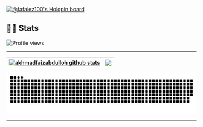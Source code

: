 [![@fafaiez100's Holopin board](https://holopin.me/fafaiez100)](https://holopin.io/@fafaiez100)

## **🧑‍💻 Stats**

![Profile views](https://komarev.com/ghpvc/?username=akhmadfaizabdulloh&color=brightgreen)

---

| <a href="https://github.com/anuraghazra/github-readme-stats"><img align="center" src="https://github-readme-stats.vercel.app/api?username=akhmadfaizabdulloh&show_icons=true&include_all_commits=true=true&theme=radical&hide_border=true" alt="akhmadfaizabdulloh github stats" /></a> | <a href=""><img align="center" src="https://github-readme-stats.vercel.app/api/top-langs/?username=akhmadfaizabdulloh&layout=compact&theme=radical&hide_border=true" /></a> |
| ------------- | ------------- |

<picture>
  <source media="(prefers-color-scheme: dark)" srcset="https://raw.githubusercontent.com/akhmadfaizabdulloh/akhmadfaizabdulloh/output/github-contribution-grid-snake-dark.svg">
  <source media="(prefers-color-scheme: light)" srcset="https://raw.githubusercontent.com/akhmadfaizabdulloh/akhmadfaizabdulloh/output/github-contribution-grid-snake.svg">
  <img alt="github contribution grid snake animation" src="https://raw.githubusercontent.com/akhmadfaizabdulloh/akhmadfaizabdulloh/output/github-contribution-grid-snake.svg">
</picture>

---
